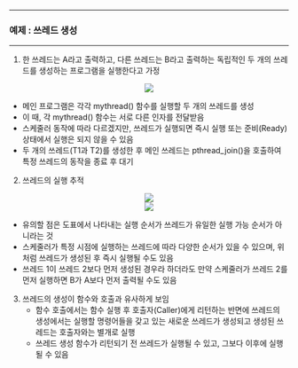 -----
### 예제 : 쓰레드 생성
-----
1. 한 쓰레드는 A라고 출력하고, 다른 쓰레드는 B라고 출력하는 독립적인 두 개의 쓰레드를 생성하는 프로그램을 실행한다고 가정
<div align="center">
<img src="https://github.com/user-attachments/assets/2cc0c1ca-490d-4117-a47f-d6da7634987a">
</div>

  - 메인 프로그램은 각각 mythread() 함수를 실행할 두 개의 쓰레드를 생성
  - 이 때, 각 mythread() 함수는 서로 다른 인자를 전달받음
  - 스케줄러 동작에 따라 다르겠지만, 쓰레드가 실행되면 즉시 실행 또는 준비(Ready) 상태에서 실행은 되지 않을 수 있음
  - 두 개의 쓰레드(T1과 T2)를 생성한 후 메인 쓰레드는 pthread_join()을 호출하여 특정 쓰레드의 동작을 종료 후 대기

2. 쓰레드의 실행 추적
<div align="center">
<img src="https://github.com/user-attachments/assets/374169ca-a821-49aa-ba23-6f604a2134c3">
</div>

<div align="center">
<img src="https://github.com/user-attachments/assets/f58f9bdb-2238-4e56-ab6e-5208ee5a8baa">
</div>

  - 유의할 점은 도표에서 나타내는 실행 순서가 쓰레드가 유일한 실행 가능 순서가 아니라는 것
  - 스케줄러가 특정 시점에 실행하는 쓰레드에 따라 다양한 순서가 있을 수 있으며, 위처럼 쓰레드가 생성된 후 즉시 실행될 수도 있음
  - 쓰레드 1이 쓰레드 2보다 먼저 생성된 경우라 하더라도 만약 스케줄러가 쓰레드 2를 먼저 실행하면 B가 A보다 먼저 출력될 수도 있음

3. 쓰레드의 생성이 함수와 호출과 유사하게 보임
   - 함수 호출에서는 함수 실행 후 호출자(Caller)에게 리턴하는 반면에 쓰레드의 생성에서는 실행할 명령어들을 갖고 있는 새로운 쓰레드가 생성되고 생성된 쓰레드는 호출자와는 별개로 실행
   - 쓰레드 생성 함수가 리턴되기 전 쓰레드가 실행될 수 있고, 그보다 이후에 실행될 수 있음
